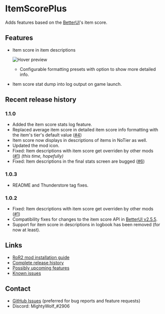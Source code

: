 # ItemScorePlus

Adds features based on the [BetterUI](https://thunderstore.io/package/XoXFaby/BetterUI/)'s item score.

## Features

* Item score in item descriptions

  ![Hover preview](https://i.imgur.com/w97NO38.png)
  * Configurable formatting presets with option to show more detailed info.

* Item score stat dump into log output on game launch.

## Recent release history

### 1.1.0

* Added the item score stats log feature.
* Replaced average item score in detailed item score info formatting with the item's tier's default value ([#4](https://github.com/MightyW0lf/ItemScorePlus/issues/4))
* Item score now displays in descriptions of items in NoTier as well.
* Updated the mod icon.
* Fixed: Item descriptions with item score get overriden by other mods ([#1](https://github.com/MightyW0lf/ItemScorePlus/issues/1)) *(this time, hopefully)*
* Fixed: Item descriptions in the final stats screen are bugged ([#6](https://github.com/MightyW0lf/ItemScorePlus/issues/6))

### 1.0.3

* README and Thunderstore tag fixes.

### 1.0.2

* Fixed: Item descriptions with item score get overriden by other mods ([#1](https://github.com/MightyW0lf/ItemScorePlus/issues/1))
* Compatibility fixes for changes to the item score API in [BetterUI v2.5.5](https://thunderstore.io/package/XoXFaby/BetterUI/2.5.5/).
* Support for item score in descriptions in logbook has been removed (for now at least).

## Links

* [RoR2 mod installation guide](https://github.com/risk-of-thunder/R2Wiki/wiki/Beginner's-Guide-for-Modding-Risk-of-Rain-2#Mod-Manager)
* [Complete release history](https://github.com/MightyW0lf/ItemScorePlus/releases)
* [Possibly upcoming features](https://github.com/MightyW0lf/ItemScorePlus/issues?q=is%3Aissue+is%3Aopen+label%3Aenhancement)
* [Known issues](https://github.com/MightyW0lf/ItemScorePlus/issues?q=is%3Aissue+is%3Aopen+label%3Abug)

## Contact

* [GitHub Issues](https://github.com/MightyW0lf/ItemScorePlus/issues) (preferred for bug reports and feature requests)
* Discord: MightyWolf_#2906
